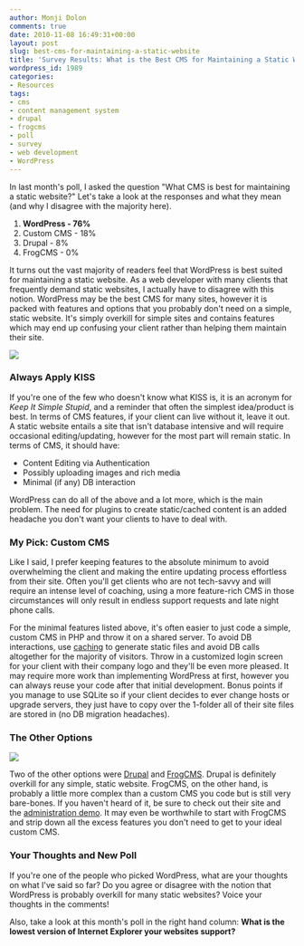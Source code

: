 ```yaml
---
author: Monji Dolon
comments: true
date: 2010-11-08 16:49:31+00:00
layout: post
slug: best-cms-for-maintaining-a-static-website
title: 'Survey Results: What is the Best CMS for Maintaining a Static Website?'
wordpress_id: 1989
categories:
- Resources
tags:
- cms
- content management system
- drupal
- frogcms
- poll
- survey
- web development
- WordPress
---
```


In last month's poll, I asked the question "What CMS is best for maintaining a static website?"  Let's take a look at the responses and what they mean (and why I disagree with the majority here).

  1. **WordPress - 76%**
  2. Custom CMS - 18%
  3. Drupal - 8%
  4. FrogCMS - 0%

It turns out the vast majority of readers feel that WordPress is best suited for maintaining a static website.  As a web developer with many clients that frequently demand static websites, I actually have to disagree with this notion.  WordPress may be the best CMS for many sites, however it is packed with features and options that you probably don't need on a simple, static website.  It's simply overkill for simple sites and contains features which may end up confusing your client rather than helping them maintain their site.

![](http://devgrow.s3.amazonaws.com/assets/images/kiss.jpg)

### Always Apply KISS

If you're one of the few who doesn't know what KISS is, it is an acronym for _Keep It Simple Stupid_, and a reminder that often the simplest idea/product is best.  In terms of CMS features, if your client can live without it, leave it out.  A static website entails a site that isn't database intensive and will require occasional editing/updating, however for the most part will remain static.  In terms of CMS, it should have:

  * Content Editing via Authentication
  * Possibly uploading images and rich media
  * Minimal (if any) DB interaction

WordPress can do all of the above and a lot more, which is the main problem.  The need for plugins to create static/cached content is an added headache you don't want your clients to have to deal with.

### My Pick: Custom CMS

Like I said, I prefer keeping features to the absolute minimum to avoid overwhelming the client and making the entire updating process effortless from their site.  Often you'll get clients who are not tech-savvy and will require an intense level of coaching, using a more feature-rich CMS in those circumstances will only result in endless support requests and late night phone calls.

For the minimal features listed above, it's often easier to just code a simple, custom CMS in PHP and throw it on a shared server.  To avoid DB interactions, use [caching](http://devgrow.com/simple-cache-class/) to generate static files and avoid DB calls altogether for the majority of visitors.  Throw in a customized login screen for your client with their company logo and they'll be even more pleased.  It may require more work than implementing WordPress at first, however you can always reuse your code after that initial development.  Bonus points if you manage to use SQLite so if your client decides to ever change hosts or upgrade servers, they just have to copy over the 1-folder all of their site files are stored in (no DB migration headaches).

### The Other Options

<img src="http://devgrow.s3.amazonaws.com/assets/images/drupal-frog.jpg" class="image-left" />

Two of the other options were [Drupal](http://drupal.org/) and [FrogCMS](http://www.madebyfrog.com/).  Drupal is definitely overkill for any simple, static website.  FrogCMS, on the other hand, is probably a little more complex than a custom CMS you code but is still very bare-bones.  If you haven't heard of it, be sure to check out their site and the [administration demo](http://www.opensourcecms.com/demo/2/28/Frog).  It may even be worthwhile to start with FrogCMS and strip down all the excess features you don't need to get to your ideal custom CMS.

### Your Thoughts and New Poll

If you're one of the people who picked WordPress, what are your thoughts on what I've said so far?  Do you agree or disagree with the notion that WordPress is probably overkill for many static websites?  Voice your thoughts in the comments!

Also, take a look at this month's poll in the right hand column: **What is the lowest version of Internet Explorer your websites support?**